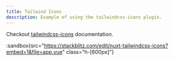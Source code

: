 ```yaml
---
title: Tailwind Icons
description: Example of using the tailwindcss-icons plugin.
---
```


Checkout [tailwindcss-icons](https://github.com/egoist/tailwindcss-icons) documentation.

:sandbox{src="https://stackblitz.com/edit/nuxt-tailwindcss-icons?embed=1&file=app.vue" class="h-[600px]"}
